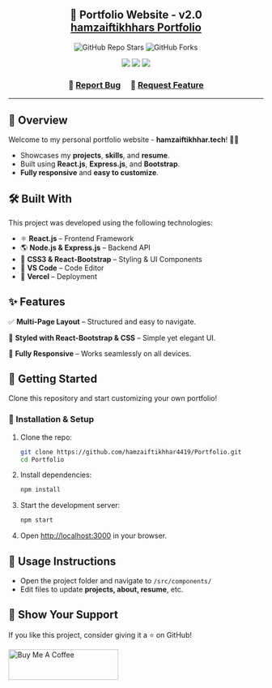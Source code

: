 <h2 align="center">
  🚀 Portfolio Website - v2.0 <br/>
  <a href="https://hamzaiftikhhar-portfolio.vercel.app/" target="_blank">hamzaiftikhhars Portfolio</a>
</h2>

<p align="center">
  <img alt="GitHub Repo Stars" src="https://img.shields.io/github/stars/hamzaiftikhhar4419/Portfolio?color=red&logo=github&style=for-the-badge" />
  <img alt="GitHub Forks" src="https://img.shields.io/github/forks/hamzaiftikhhar4419/Portfolio?color=red&logo=github&style=for-the-badge" />
</p>

<p align="center">
  <img src="https://forthebadge.com/images/badges/built-with-love.svg" />
  <img src="https://forthebadge.com/images/badges/made-with-javascript.svg" />
  <img src="https://forthebadge.com/images/badges/open-source.svg" />
</p>

<h3 align="center">
    🔹 <a href="https://github.com/hamzaiftikhhar4419/Portfolio/issues">Report Bug</a> &nbsp; &nbsp;
    🔹 <a href="https://github.com/hamzaiftikhhar4419/Portfolio/issues">Request Feature</a>
</h3>

---

## 📌 Overview

Welcome to my personal portfolio website - **hamzaiftikhhar.tech**! 🎨🚀

- Showcases my **projects**, **skills**, and **resume**.
- Built using **React.js**, **Express.js**, and **Bootstrap**.
- **Fully responsive** and **easy to customize**.

## 🛠 Built With

This project was developed using the following technologies:

- ⚛️ **React.js** – Frontend Framework
- 🌎 **Node.js & Express.js** – Backend API
- 🎨 **CSS3 & React-Bootstrap** – Styling & UI Components
- 📝 **VS Code** – Code Editor
- 🚀 **Vercel** – Deployment

## ✨ Features

✅ **Multi-Page Layout** – Structured and easy to navigate.

🎨 **Styled with React-Bootstrap & CSS** – Simple yet elegant UI.

📱 **Fully Responsive** – Works seamlessly on all devices.

## 🚀 Getting Started

Clone this repository and start customizing your own portfolio!

### 🔧 Installation & Setup

1. Clone the repo:
   ```sh
   git clone https://github.com/hamzaiftikhhar4419/Portfolio.git
   cd Portfolio
   ```
2. Install dependencies:
   ```sh
   npm install
   ```
3. Start the development server:
   ```sh
   npm start
   ```
4. Open [http://localhost:3000](http://localhost:3000) in your browser.

## 🔨 Usage Instructions

- Open the project folder and navigate to `/src/components/`
- Edit files to update **projects, about, resume**, etc.

## 💖 Show Your Support

If you like this project, consider giving it a ⭐ on GitHub!

<a href="https://www.buymeacoffee.com/hamzaiftikhhar4419" target="_blank">
  <img src="https://cdn.buymeacoffee.com/buttons/v2/default-violet.png" alt="Buy Me A Coffee" height= "60px" width= "217px">
</a>

